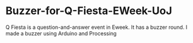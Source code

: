 # Buzzer-for-Q-Fiesta-EWeek-UoJ
Q Fiesta is a question-and-answer event in Eweek. It has a buzzer round. I made a buzzer using Arduino and Processing
